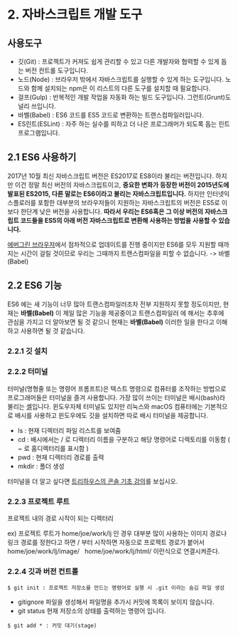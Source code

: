 # 2. 자바스크립트 개발 도구

## 사용도구

- 깃(Git) : 프로젝트가 커져도 쉽게 관리할 수 있고 다른 개발자와 협력할 수 있게 돕는 버전 컨트롤 도구입니다.
- 노드(Node) : 브라우저 밖에서 자바스크립트를 실행할 수 있게 하는 도구입니다. 노드와 함께 설치되는 npm은 이 리스트의 다른 도구를 설치할 때 필요합니다.
- 걸프(Gulp) : 반복적인 개발 작업을 자동화 하는 빌드 도구입니다. 그런트(Grunt)도 널리 쓰입니다.
- 바벨(Babel) : ES6 코드를 ES5 코드로 변환하는 트랜스컴파일러입니다.
- ES린트(ESLint) : 자주 하는 실수를 피하고 더 나은 프로그래머가 되도록 돕는 린트 프로그램입니다.

## 2.1 ES6 사용하기

2017년 10월 최신 자바스크립트 버전은 ES2017로 ES8이라 불리는 버전입니다. 하지만 이건 정말 최신 버전의 자바스크립트이고, **중요한 변화가 등장한 버전이 2015년도에 발표된 ES2015, 다른 말로는 ES6이라고 불리는 자바스크립트입니다.** 하지만 인터넷익스플로러를 포함한 대부분의 브라우저들이 지원하는 자바스크립트의 버전은 ES5로 이보다 한단계 낮은 버전을 사용합니다. **따라서 우리는 ES6혹은 그 이상 버전의 자바스크립트 코드들을 ES5의 아래 버전 자바스크립트로 변환해 사용하는 방법을 사용할 수 있습니다.**

<a href="https://jins-dev.tistory.com/entry/%EC%97%90%EB%B2%84%EA%B7%B8%EB%A6%B0-%EB%B8%8C%EB%9D%BC%EC%9A%B0%EC%A0%80Evergreen-Browser%EB%9E%80" target="_blank">에버그린 브라우저</a>에서 점차적으로 업데이트를 진행 중이지만 ES6를 모두 지원할 때까지는 시간이 걸릴 것이므로
우리는 그때까지 트랜스컴파일을 피할 수 없습니다. -> 바벨(Babel)

## 2.2 ES6 기능

ES6 에는 새 기능이 너무 많아 트랜스컴파일러조차 전부 지원하지 못할 정도이지만, 현재는 **바벨(Babel)** 이 제일 많은 기능을 제공중이고 트랜스컴파일러
에 해서는 추후에 관심을 가지고 더 알아보면 될 것 같으니 현재는 **바벨(Babel)** 이러한 일을 한다고 이해하고 사용하면 될 것 같습니다.

### 2.2.1 깃 설치

### 2.2.2 터미널

터미널(명형줄 또는 명령어 프롬프트)은 텍스트 명령으로 컴퓨터를 조작하는 방법으로 프로그래머들은 터미널을 즐겨 사용합니다.
가장 많이 쓰이는 터미널은 배시(bash)라 불리는 <a href="https://ko.wikipedia.org/wiki/%EC%85%B8" target="_blank">셸</a>입니다. 윈도우자체 터미널도 있지만 리눅스와 macOS 컴퓨터에는 기본적으로 배시를 사용하고 윈도우에도 깃을 설치하면 따로 배시 터미널을 제공합니다.

- ls : 현재 디렉터리 파일 리스트를 보여줌
- cd : 배시에서는 / 로 디렉터리 이름을 구분하고 해당 명령어로 디렉토리를 이동함 ( ~ 로 홈디렉터리를 표시함 )
- pwd : 현재 디렉터리 경로를 출력
- mkdir : 폴더 생성

터미널을 더 알고 싶다면 <a href="https://teamtreehouse.com/library/introduction-to-the-terminal" target="_blank">트리하우스의 콘솔 기초 강의</a>를 보십시오.

### 2.2.3 프로젝트 루트

프로젝트 내의 경로 시작이 되는 디렉터리

ex) 프로젝트 루트가 home/joe/work/lj 인 경우 대부분 많이 사용하는 이미지 경로나 링크 경로를 정한다고 하면 / 부터 시작하면 자동으로 프로젝트 경로가 붙어서 home/joe/work/lj/image/&nbsp;&nbsp;&nbsp;home/joe/work/lj/html/  이런식으로 연결시켜준다.

### 2.2.4 깃과 버전 컨트롤

```
$ git init : 프로젝트 저장소를 만드는 명령어로 실행 시 .git 이라는 숨김 파일 생성
```

- gitignore 파일을 생성해서 파일명을 추가시 커밋에 목록이 보이지 않습니다.
- git status 현재 저장소의 상태를 출력하는 명령어 입니다.


```
$ git add * : 커밋 대기(stage)
```




